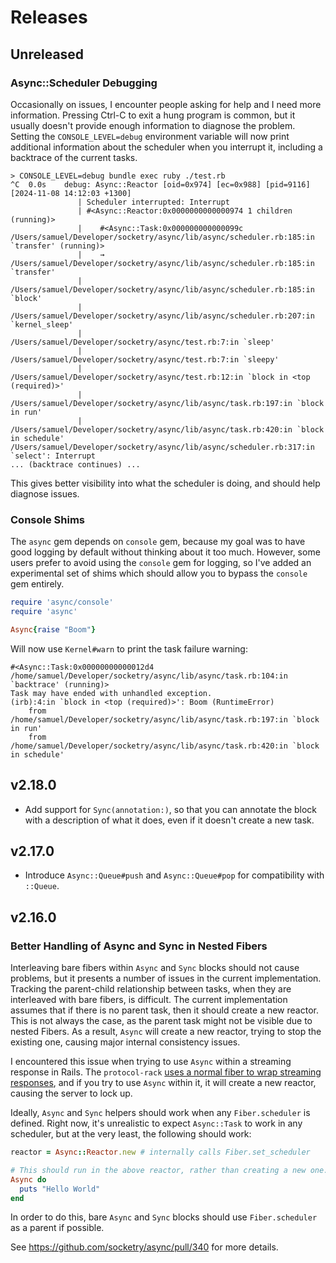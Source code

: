 # Releases

## Unreleased

### Async::Scheduler Debugging

Occasionally on issues, I encounter people asking for help and I need more information. Pressing Ctrl-C to exit a hung program is common, but it usually doesn't provide enough information to diagnose the problem. Setting the `CONSOLE_LEVEL=debug` environment variable will now print additional information about the scheduler when you interrupt it, including a backtrace of the current tasks.

```
> CONSOLE_LEVEL=debug bundle exec ruby ./test.rb
^C  0.0s    debug: Async::Reactor [oid=0x974] [ec=0x988] [pid=9116] [2024-11-08 14:12:03 +1300]
               | Scheduler interrupted: Interrupt
               | #<Async::Reactor:0x0000000000000974 1 children (running)>
               | 	#<Async::Task:0x000000000000099c /Users/samuel/Developer/socketry/async/lib/async/scheduler.rb:185:in `transfer' (running)>
               | 	→ /Users/samuel/Developer/socketry/async/lib/async/scheduler.rb:185:in `transfer'
               | 	  /Users/samuel/Developer/socketry/async/lib/async/scheduler.rb:185:in `block'
               | 	  /Users/samuel/Developer/socketry/async/lib/async/scheduler.rb:207:in `kernel_sleep'
               | 	  /Users/samuel/Developer/socketry/async/test.rb:7:in `sleep'
               | 	  /Users/samuel/Developer/socketry/async/test.rb:7:in `sleepy'
               | 	  /Users/samuel/Developer/socketry/async/test.rb:12:in `block in <top (required)>'
               | 	  /Users/samuel/Developer/socketry/async/lib/async/task.rb:197:in `block in run'
               | 	  /Users/samuel/Developer/socketry/async/lib/async/task.rb:420:in `block in schedule'
/Users/samuel/Developer/socketry/async/lib/async/scheduler.rb:317:in `select': Interrupt
... (backtrace continues) ...
```

This gives better visibility into what the scheduler is doing, and should help diagnose issues.

### Console Shims

The `async` gem depends on `console` gem, because my goal was to have good logging by default without thinking about it too much. However, some users prefer to avoid using the `console` gem for logging, so I've added an experimental set of shims which should allow you to bypass the `console` gem entirely.

```ruby
require 'async/console'
require 'async'

Async{raise "Boom"}
```

Will now use `Kernel#warn` to print the task failure warning:

```
#<Async::Task:0x00000000000012d4 /home/samuel/Developer/socketry/async/lib/async/task.rb:104:in `backtrace' (running)>
Task may have ended with unhandled exception.
(irb):4:in `block in <top (required)>': Boom (RuntimeError)
	from /home/samuel/Developer/socketry/async/lib/async/task.rb:197:in `block in run'
	from /home/samuel/Developer/socketry/async/lib/async/task.rb:420:in `block in schedule'
```

## v2.18.0

  - Add support for `Sync(annotation:)`, so that you can annotate the block with a description of what it does, even if it doesn't create a new task.

## v2.17.0

  - Introduce `Async::Queue#push` and `Async::Queue#pop` for compatibility with `::Queue`.

## v2.16.0

### Better Handling of Async and Sync in Nested Fibers

Interleaving bare fibers within `Async` and `Sync` blocks should not cause problems, but it presents a number of issues in the current implementation. Tracking the parent-child relationship between tasks, when they are interleaved with bare fibers, is difficult. The current implementation assumes that if there is no parent task, then it should create a new reactor. This is not always the case, as the parent task might not be visible due to nested Fibers. As a result, `Async` will create a new reactor, trying to stop the existing one, causing major internal consistency issues.

I encountered this issue when trying to use `Async` within a streaming response in Rails. The `protocol-rack` [uses a normal fiber to wrap streaming responses](https://github.com/socketry/protocol-rack/blob/cb1ca44e9deadb9369bdb2ea03416556aa927c5c/lib/protocol/rack/body/streaming.rb#L24-L28), and if you try to use `Async` within it, it will create a new reactor, causing the server to lock up.

Ideally, `Async` and `Sync` helpers should work when any `Fiber.scheduler` is defined. Right now, it's unrealistic to expect `Async::Task` to work in any scheduler, but at the very least, the following should work:

``` ruby
reactor = Async::Reactor.new # internally calls Fiber.set_scheduler

# This should run in the above reactor, rather than creating a new one.
Async do
  puts "Hello World"
end
```

In order to do this, bare `Async` and `Sync` blocks should use `Fiber.scheduler` as a parent if possible.

See <https://github.com/socketry/async/pull/340> for more details.
